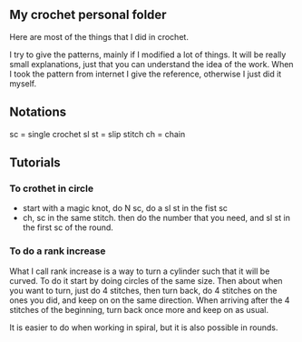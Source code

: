 ## My crochet personal folder

Here are most of the things that I did in crochet.

I try to give the patterns, mainly if I modified a lot of things.
It will be really small explanations, just that you can understand the idea of the work. When I took the pattern from internet I give the reference, otherwise I just did it myself.

## Notations

sc = single crochet
sl st = slip stitch
ch = chain



## Tutorials

### To crothet in circle

- start with a magic knot, do N sc, do a sl st in the fist sc
- ch, sc in the same stitch. then do the number that you need, and sl st in the first sc of the round.

### To do a rank increase

What I call rank increase is a way to turn a cylinder such that it will be curved. To do it start by doing circles of the same size. Then about when you want to turn, just do 4 stitches, then turn back, do 4 stitches on the ones you did, and keep on on the same direction. When arriving after the 4 stitches of the beginning, turn back once more and keep on as usual.

It is easier to do when working in spiral, but it is also possible in rounds.